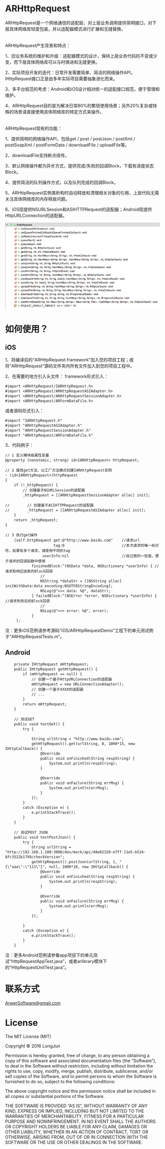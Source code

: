ARHttpRequest
===========

ARHttpRequest是一个网络通信的适配层，对上层业务调用提供简明接口，对下层具体网络库轻度包装，并以适配器模式进行扩展和无缝替换。  
<br/><br/>
ARHttpRequest产生背景和特点：

1、旧业务系统的维护和升级：适配器模式的设计，保持上层业务代码的不变或少变，而下层具体网络库可以与时俱进和无缝更换。

2、实际项目开发的迭代：日常开发需要简单、简洁的网络操作API，IHttpRequest接口正是由多年实际项目需要抽象进化而来。

3、多平台规范的考虑：Android和iOS设计相对统一的适配接口规范，便于管理和维护。

4、ARHttpRequest目的是为解决日常80%的繁琐使用场景；另外20%复杂或特殊的场景请直接使用具体网络库的特定方式来操作。  
<br/><br/>
ARHttpRequest现有的功能：

1、提供简明的网络操作API，包括get / post / postJson / postXml / postSoapXml / postFormData / downloadFile / uploadFile等。

2、downloadFile支持断点续传。

3、默认网络操作都为异步方式，提供完成/失败的回调Block，下载有进度状态Block。

4、提供简洁的队列操作方式，以及队列完成的回调Block。

5、ARHttpRequest实例类析构时自动释放和清理相关对象的引用，上层代码无需关注具体网络库的内存释放问题。

6、iOS现提供NSURLSession和ASIHTTPRequest的适配器；Android现提供HttpURLConnection的适配器。

![image](https://raw.githubusercontent.com/longjun3000/ARHttpRequest/master/Screenshot_Android.png)


如何使用？
========
iOS
---
1、将编译后的“ARHttpRequest.framework”加入您的项目工程；或将“ARHttpRequest”源码文件夹内所有文件加入到您的项目工程中。

2、在需要的地方引入头文件：
framework形式引入：
```
#import <ARHttpRequest/IARHttpRequest.h>
#import <ARHttpRequest/ARHttpRequestASIAdapter.h>
#import <ARHttpRequest/ARHttpRequestSessionAdapter.h>
#import <ARHttpRequest/ARFormDataFile.h>
```
或者源码形式引入：
```
#import "IARHttpRequest.h"
#import "ARHttpRequestASIAdapter.h"
#import "ARHttpRequestSessionAdapter.h"
#import "ARHttpRequest/ARFormDataFile.h"
```

3、代码例子：
```
// 1 定义模块级属性变量
@property (nonatomic, strong) id<IARHttpRequest> httpRequest;

// 2 属性get方法，以工厂方法模式创建IARHttpRequest实例
- (id<IARHttpRequest>)httpRequest
{
    if (!_httpRequest) {
        // 创建基于NSURLSession的适配器
        _httpRequest = [[ARHttpRequestSessionAdapter alloc] init];
        
//        // 创建基于ASIHTTPRequest的适配器
//        _httpRequest = [[ARHttpRequestASIAdapter alloc] init];
    }
    return _httpRequest;
}

// 3 执行get操作
    [self.httpRequest get:@"http://www.baidu.com"    //请求url
                      tag:0                          //本次请求的唯一标识符，如果有多个请求，请使用不同的tag
                 userInfo:nil                        //自己放的一些值，便于请求的回调函数中使用
            finishedBlock:^(NSData *data, NSDictionary *userInfo) { //请求和响应结束的Block回调
                //
                NSString *dataStr = [[NSString alloc] initWithData:data encoding:NSUTF8StringEncoding];
                NSLog(@">>> data: %@", dataStr);
            } failedBlock:^(NSError *error, NSDictionary *userInfo) { //请求失败后的Block回调
                //
                NSLog(@">>> error: %@", error);
            }
     ];
```

注：更多iOS范例请参考源码“iOS/ARHttpRequestDemo”工程下的单元测试例子“ARHttpRequestTests.m”。

Android
-------
```
    private IHttpRequest mHttpRequest;
    public IHttpRequest getHttpRequest() {
        if (mHttpRequest == null) {
            // 创建一个基于HttpURLConnection的适配器
            mHttpRequest = new URLConnectionAdapter();
            // 创建一个基于XXXX的适配器
            // ...
        }
        return mHttpRequest;
    }

    // 测试GET
    public void testGet() {
        try {

            String urlString = "http://www.baidu.com";
            getHttpRequest().get(urlString, 0, 1000*15, new IHttpCallback() {
                @Override
                public void onFinished(String respString) {
                    System.out.println(respString);
                }

                @Override
                public void onFailure(String errMsg) {
                    System.out.println(errMsg);
                }
            });
        }
        catch (Exception e) {
            e.printStackTrace();
        }
    }

    // 测试POST JSON
    public void testPostJson() {
        try {
            String urlString = "http://192.168.1.100:3000/dev/mock/api/48e82320-efff-11e5-b524-8fc3522b1799/checkVersion";
            getHttpRequest().postJson(urlString, 1, "{\"aaa\":\"111\"}", null, 1000*10, new IHttpCallback() {
                @Override
                public void onFinished(String respString) {
                    System.out.println(respString);
                }

                @Override
                public void onFailure(String errMsg) {
                    System.out.println(errMsg);
                }
            });

        }
        catch (Exception e) {
            e.printStackTrace();
        }
    }
```
注：更多Android范例请参看app项目下的单元测试“HttpRequestAppTest.java”，或者arlibrary模块下的“HttpRequestUnitTest.java”。


联系方式
=======
ArwerSoftware@gmail.com




License
=======
The MIT License (MIT)

Copyright © 2016 LongJun

Permission is hereby granted, free of charge, to any person obtaining a copy of this software and associated documentation files (the “Software”), to deal in the Software without restriction, including without limitation the rights to use, copy, modify, merge, publish, distribute, sublicense, and/or sell copies of the Software, and to permit persons to whom the Software is furnished to do so, subject to the following conditions:

The above copyright notice and this permission notice shall be included in all copies or substantial portions of the Software.

THE SOFTWARE IS PROVIDED “AS IS”, WITHOUT WARRANTY OF ANY KIND, EXPRESS OR IMPLIED, INCLUDING BUT NOT LIMITED TO THE WARRANTIES OF MERCHANTABILITY, FITNESS FOR A PARTICULAR PURPOSE AND NONINFRINGEMENT. IN NO EVENT SHALL THE AUTHORS OR COPYRIGHT HOLDERS BE LIABLE FOR ANY CLAIM, DAMAGES OR OTHER LIABILITY, WHETHER IN AN ACTION OF CONTRACT, TORT OR OTHERWISE, ARISING FROM, OUT OF OR IN CONNECTION WITH THE SOFTWARE OR THE USE OR OTHER DEALINGS IN THE SOFTWARE.

